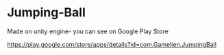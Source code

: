# Jumping-Ball

Made on unity engine-
you can see on Google Play Store

https://play.google.com/store/apps/details?id=com.Gamelien.JumpingBall
